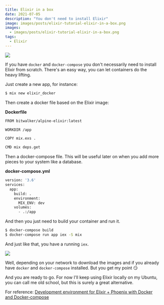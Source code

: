 ```yaml
---
title: Elixir in a box
date: 2021-07-05
description: "You don't need to install Elixir"
image: images/posts/elixir-tutorial-elixir-in-a-box.png
images:
  - images/posts/elixir-tutorial-elixir-in-a-box.png
tags:
  - Elixir
---
```


![](https://media.giphy.com/media/6AFldi5xJQYIo/giphy.gif)

If you have `docker` and `docker-compose` you don't necessarily need to install Elixir from scratch. There's an easy way, you can let containers do the heavy lifting.

Just create a new app, for instance:

```sh
$ mix new elixir_docker
```

Then create a docker file based on the Elixir image:

**Dockerfile**

```sh
FROM bitwalker/alpine-elixir:latest

WORKDIR /app

COPY mix.exs .

CMD mix deps.get
```

Then a docker-compose file. This will be useful later on when you add more pieces to your system like a database.

**docker-compose.yml**

```sh
version: '3.6'
services:
  app:
    build: .
    environment:
      MIX_ENV: dev
    volumes:
      - .:/app
```

And then you just need to build your container and run it.

```sh
$ docker-compose build
$ docker-compose run app iex -S mix
```

And just like that, you have a running `iex`.

![](https://media.giphy.com/media/3oriNYQX2lC6dfW2Ji/giphy.gif)

Well, depending on your network to download the images and if you already have `docker` and `docker-compose` installed. But you get my point 😏

And you are ready to go. For now I'll keep using Elixir locally on my Ubuntu, you can call me old school, but this is surely a great alternative.

For reference: [Development environment for Elixir + Phoenix with Docker and Docker-compose](https://dev.to/hlappa/development-environment-for-elixir-phoenix-with-docker-and-docker-compose-2g17)
